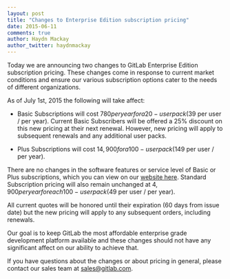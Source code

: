 ```yaml
---
layout: post
title: "Changes to Enterprise Edition subscription pricing"
date: 2015-06-11
comments: true
author: Haydn Mackay
author_twitter: haydnmackay
---
```


Today we are announcing two changes to GitLab Enterprise Edition subscription pricing. These changes come in response to current market conditions and ensure our various subscription options cater to the needs of different organizations.

<!-- more -->

As of July 1st, 2015 the following will take affect:

* Basic Subscriptions will cost $780 per year for a 20-user pack ($39 per user / per year).  Current Basic Subscribers will be offered a 25% discount on this new pricing at their next renewal. However, new pricing will apply to subsequent renewals and any additional user packs.

* Plus Subscriptions will cost $14,900 for a 100-user pack ($149 per user / per year). 

There are no changes in the software features or service level of Basic or Plus subscriptions, which you can view on our [website here](https://about.gitlab.com/pricing/). Standard Subscription pricing will also remain unchanged at $4,900 per year for each 100-user pack ($49 per user / per year).

All current quotes will be honored until their expiration (60 days from issue date) but the new pricing will apply to any subsequent orders, including renewals.
 
Our goal is to keep GitLab the most affordable enterprise grade development platform available and these changes should not have any significant affect on our ability to achieve that. 

If you have questions about the changes or about pricing in general, please contact our sales team at sales@gitlab.com.
